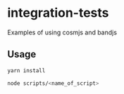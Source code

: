 # integration-tests
Examples of using cosmjs and bandjs 

## Usage

```bash
yarn install
```

```bash
node scripts/<name_of_script>
```
